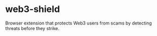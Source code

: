 # web3-shield
Browser extension that protects Web3 users from scams by detecting threats before they strike.
